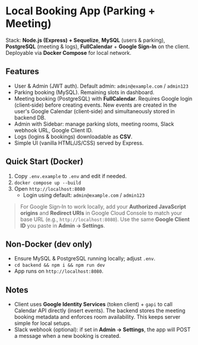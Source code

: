 # Local Booking App (Parking + Meeting)

Stack: **Node.js (Express) + Sequelize**, **MySQL** (users & parking), **PostgreSQL** (meeting & logs), **FullCalendar** + **Google Sign‑In** on the client. Deployable via **Docker Compose** for local network.

## Features
- User & Admin (JWT auth). Default admin: `admin@example.com` / `admin123`
- Parking booking (MySQL). Remaining slots in dashboard.
- Meeting booking (PostgreSQL) with **FullCalendar**. Requires Google login (client‑side) before creating events. New events are created in the user's Google Calendar (client‑side) and simultaneously stored in backend DB.
- Admin with Sidebar: manage parking slots, meeting rooms, Slack webhook URL, Google Client ID.
- Logs (logins & bookings) downloadable as **CSV**.
- Simple UI (vanilla HTML/JS/CSS) served by Express.

## Quick Start (Docker)
1) Copy `.env.example` to `.env` and edit if needed.
2) `docker compose up --build`
3) Open `http://localhost:8080`
   - Login using default: `admin@example.com` / `admin123`

> For Google Sign‑In to work locally, add your **Authorized JavaScript origins** and **Redirect URIs** in Google Cloud Console to match your base URL (e.g., `http://localhost:8080`). Use the same **Google Client ID** you paste in **Admin → Settings**.

## Non‑Docker (dev only)
- Ensure MySQL & PostgreSQL running locally; adjust `.env`.
- `cd backend && npm i && npm run dev`
- App runs on `http://localhost:8080`.

## Notes
- Client uses **Google Identity Services** (token client) + `gapi` to call Calendar API directly (insert events). The backend stores the meeting booking metadata and enforces room availability. This keeps server simple for local setups.
- Slack webhook (optional): if set in **Admin → Settings**, the app will POST a message when a new booking is created.
